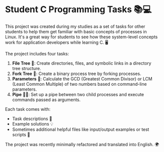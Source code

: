 # Student C Programming Tasks 📚💻

This project was created during my studies as a set of tasks for other students to help them get familiar with basic concepts of processes in Linux. It's a great way for students to see how these system-level concepts work for application developers while learning C. 🖥️

The project includes four tasks:

1. **File Tree** 🌳: Create directories, files, and symbolic links in a directory tree structure.
2. **Fork Tree** 🌲: Create a binary process tree by forking processes.
3. **Parameters** 🔢: Calculate the GCD (Greatest Common Divisor) or LCM (Least Common Multiple) of two numbers based on command-line parameters.
4. **Pipe** 🧑‍💻: Set up a pipe between two child processes and execute commands passed as arguments.

Each task comes with:
- Task descriptions 📄
- Example solutions 💡
- Sometimes additional helpful files like input/output examples or test scripts 🧪

The project was recently minimally refactored and translated into English. 🌍

